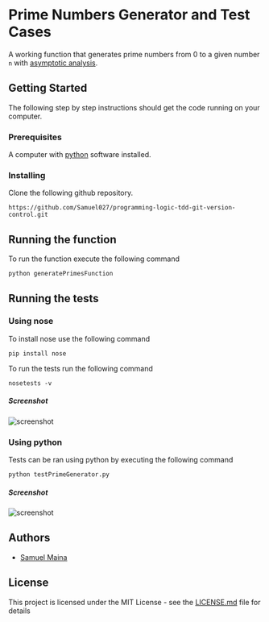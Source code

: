 # Prime Numbers Generator and Test Cases

A working function that generates prime numbers from 0 to a given number `n` with [asymptotic analysis](https://en.wikipedia.org/wiki/Asymptotic_analysis).

## Getting Started

The following step by step instructions should get the code running on your computer.

### Prerequisites

A computer with [python](https://www.python.org/downloads/) software installed.

### Installing

Clone the following github repository. 

`https://github.com/Samuel027/programming-logic-tdd-git-version-control.git`

## Running the function

To run the function execute the following command

`python generatePrimesFunction`

## Running the tests

### Using nose
To install nose use the following command

`pip install nose`

To run the tests run the following command

`nosetests -v`

##### Screenshot

![screenshot](https://github.com/Samuel027/programming-logic-tdd-git-version-control/blob/master/noseTest.png?raw=true)

### Using python
Tests can be ran using python by executing the following command

`python testPrimeGenerator.py `

##### Screenshot

![screenshot](https://github.com/Samuel027/programming-logic-tdd-git-version-control/blob/master/pythonTest.png?raw=true)

## Authors

* [Samuel Maina](https://github.com/Samuel027)

## License

This project is licensed under the MIT License - see the [LICENSE.md](LICENSE.md) file for details






